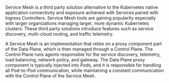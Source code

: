 Service Mesh is a third party solution alternative to the Kubernetes native application connectivity and exposure achieved with Services paired with Ingress Controllers. Service Mesh tools are gaining popularity especially with larger organizations managing larger, more dynamic Kubernetes clusters. These third party solutions introduce features such as service discovery, multi-cloud routing, and traffic telemetry.

A Service Mesh is an implementation that relies on a proxy component part of the Data Plane, which is then managed through a Control Plane. The Control Plane runs agents responsible for the service discovery, telemetry, load balancing, network policy, and gateway. The Data Plane proxy component is typically injected into Pods, and it is responsible for handling all Pod-to-Pod communication, while maintaining a constant communication with the Control Plane of the Service Mesh.
